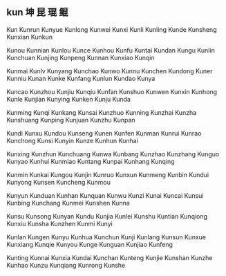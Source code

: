 kun  坤 昆 琨 鲲
---

Kun Kunrun Kunyue Kunlong Kunwei Kunxi Kunli Kunling Kunde Kunsheng Kunxian Kunkun

Kunou Kunnian Kunlou Kunce Kunhou Kunfu Kuntai Kundan Kungu Kunlin Kunchuan Kunjing Kunpeng Kunnan Kunxiao Kunqin 

Kunmai Kunlv Kunyang Kunchao Kunwo Kunnu Kunchen Kundong Kuner Kunniu Kunan Kunke Kunfang Kunlun Kundao Kunya

Kuncao Kunzhou Kunjiu Kunqiu Kunfan Kunshuo Kunwen Kunxin Kunhong Kunle Kunjian Kunying Kunken Kunju Kunda 

Kunming Kunqi Kunkang Kunsai Kunzhuo Kunning Kunzhai Kunzha Kunshuang Kunping Kunjuan  Kunzhu Kunpan

Kundi Kunxu Kundou Kunseng Kunen Kunfen Kunman Kunrui Kunrao Kunchong Kunsi Kunyin Kunze Kunhun Kunhai

Kunxing Kunzhun Kunchuang Kunwa Kunbang Kunzhao Kunzhang Kunguo Kunyao Kunhui Kunmiao Kuntang Kunpai Kunhang Kunqing

Kunmin Kunkai Kungou Kunjin Kunruo Kunxun Kunmeng Kunbin Kundui Kunyong Kunsen Kuncheng Kunmou

Kunyun Kunduan Kunhan Kunquan Kunwu Kunzi Kunai Kuncai Kunsui Kunbing Kunchang Kunmei Kunshen Kunna

Kunsu Kunsong Kunyan Kundu Kunjia Kunlei Kunshu Kuntian Kunqiong Kunxiu Kunsha Kunzhen Kunmi Kunyi

Kunlan Kungen Kunyu Kunhua Kunchun Kunji Kunlang Kunsun Kunxue Kunxiang Kunqie Kunyou Kunge Kunguan Kunjiao Kunfeng

Kunting Kunnai Kunxia Kundai Kunchan Kunteng Kunjie Kunshan Kunzhe Kunhao Kunzu Kunqiang Kunrong Kunshe 
